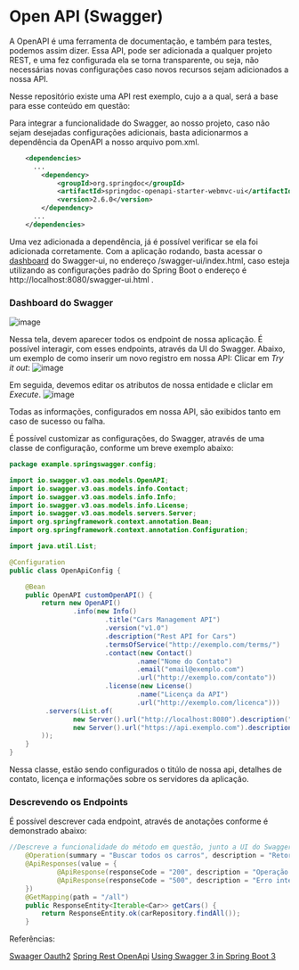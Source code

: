 # Open API (Swagger)

A OpenAPI é uma ferramenta de documentação, e também para testes, podemos assim dizer.
Essa API, pode ser adicionada a qualquer projeto REST, e uma fez configurada ela se torna transparente, ou seja, não necessárias novas configurações caso novos recursos sejam adicionados a nossa API.

Nesse repositório existe uma API rest exemplo, cujo a a qual, será a base para esse conteúdo em questão:

Para integrar a funcionalidade do Swagger, ao nosso projeto, caso não sejam desejadas configurações adicionais, basta adicionarmos a dependência da OpenAPI a nosso arquivo pom.xml.

``` xml
    <dependencies>
      ...
        <dependency>
            <groupId>org.springdoc</groupId>
            <artifactId>springdoc-openapi-starter-webmvc-ui</artifactId>
            <version>2.6.0</version>
        </dependency>
      ...
    </dependencies>
```

Uma vez adicionada a dependência, já é possível verificar se ela foi adicionada corretamente. Com a aplicação rodando, basta acessar o [dashboard](http://localhost:8080/swagger-ui.html) do Swagger-ui, no endereço /swagger-ui/index.html, caso esteja utilizando as configurações padrão do Spring Boot o endereço é http://localhost:8080/swagger-ui.html .

### Dashboard do Swagger
![image](https://github.com/user-attachments/assets/978cd52e-f055-486d-9f47-11a6d564f42b)

Nessa tela, devem aparecer todos os endpoint de nossa aplicação.
É possível interagir, com esses endpoints, através da UI do Swagger. Abaixo, um exemplo de como inserir um novo registro em nossa API:
Clicar em *Try it out*:
![image](https://github.com/user-attachments/assets/2bfd8195-c78b-40b4-bbe9-276857db55fa)

Em seguida, devemos editar os atributos de nossa entidade e cliclar em *Execute*.
![image](https://github.com/user-attachments/assets/a1be227f-feae-4daf-94a7-2539b5745a2f)

Todas as informações, configurados em nossa API, são exibidos tanto em caso de sucesso ou falha.

É possível customizar as configurações, do Swagger, através de uma classe de configuração, conforme um breve exemplo abaixo:

``` java
package example.springswagger.config;

import io.swagger.v3.oas.models.OpenAPI;
import io.swagger.v3.oas.models.info.Contact;
import io.swagger.v3.oas.models.info.Info;
import io.swagger.v3.oas.models.info.License;
import io.swagger.v3.oas.models.servers.Server;
import org.springframework.context.annotation.Bean;
import org.springframework.context.annotation.Configuration;

import java.util.List;

@Configuration
public class OpenApiConfig {

    @Bean
    public OpenAPI customOpenAPI() {
        return new OpenAPI()
                .info(new Info()
                        .title("Cars Management API")
                        .version("v1.0")
                        .description("Rest API for Cars")
                        .termsOfService("http://exemplo.com/terms/")
                        .contact(new Contact()
                                .name("Nome do Contato")
                                .email("email@exemplo.com")
                                .url("http://exemplo.com/contato"))
                        .license(new License()
                                .name("Licença da API")
                                .url("http://exemplo.com/licenca")))
         .servers(List.of(
                new Server().url("http://localhost:8080").description("Servidor de Desenvolvimento"),
                new Server().url("https://api.exemplo.com").description("Servidor de Produção")
        ));
    }
}
```
Nessa classe, estão sendo configurados o titúlo de nossa api, detalhes de contato, licença e informações sobre os servidores da aplicação.

### Descrevendo os Endpoints
É possível descrever cada endpoint, através de anotações conforme é demonstrado abaixo:

``` java
//Descreve a funcionalidade do método em questão, junto a UI do Swagger
    @Operation(summary = "Buscar todos os carros", description = "Retorna uma lista de todos os carros cadastrados.")
    @ApiResponses(value = {
            @ApiResponse(responseCode = "200", description = "Operação bem-sucedida"),
            @ApiResponse(responseCode = "500", description = "Erro interno no servidor")
    })
    @GetMapping(path = "/all")
    public ResponseEntity<Iterable<Car>> getCars() {
        return ResponseEntity.ok(carRepository.findAll());
    }
```

Referências:

[Swaager Oauth2](https://codersite.dev/spring-boot-oauth2/)
[Spring Rest OpenApi](https://www.baeldung.com/spring-rest-openapi-documentation)
[Using Swagger 3 in Spring Boot 3](https://medium.com/@f.s.a.kuzman/using-swagger-3-in-spring-boot-3-c11a483ea6dc)

